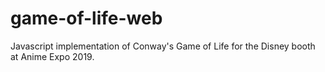 # game-of-life-web
Javascript implementation of Conway's Game of Life for the Disney booth at Anime Expo 2019.
